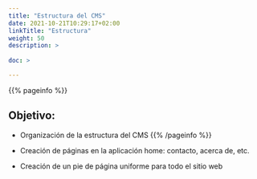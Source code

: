 ```yaml
---
title: "Estructura del CMS"
date: 2021-10-21T10:29:17+02:00
linkTitle: "Estructura"
weight: 50
description: >
    
doc: >

---
```

{{% pageinfo %}}
## Objetivo:
* Organización de la estructura del CMS
{{% /pageinfo %}}

* Creación de páginas en la aplicación home: contacto, acerca de, etc.
* Creación de un pie de página uniforme para todo el sitio web